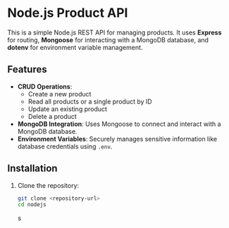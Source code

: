 # Node.js Product API

This is a simple Node.js REST API for managing products. It uses **Express** for routing, **Mongoose** for interacting with a MongoDB database, and **dotenv** for environment variable management.

## Features

- **CRUD Operations**:
  - Create a new product
  - Read all products or a single product by ID
  - Update an existing product
  - Delete a product
- **MongoDB Integration**: Uses Mongoose to connect and interact with a MongoDB database.
- **Environment Variables**: Securely manages sensitive information like database credentials using `.env`.

## Installation

1. Clone the repository:
   ```bash
   git clone <repository-url>
   cd nodejs
   ```
   s
